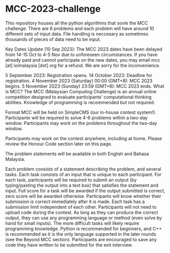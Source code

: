 # MCC-2023-challenge

This repository houses all the python algorithms that sovle the MCC challenge. There are 6 problems and each problem will have around 10 different sets of input data. File handling is neccesary as sometimes
thousands of pieces of data need to be input. 

Key Dates
Update (10 Sep 2023): The MCC 2023 dates have been delayed from 14-15 Oct to 4-5 Nov due to unforeseen circumstances. If you have already paid and cannot participate on the new dates, you may email mcc [at] ioimalaysia [dot] org for a refund. We are sorry for the inconvenience.

5 September 2023: Registration opens.
14 October 2023: Deadline for registration.
4 November 2023 (Saturday) 00:00 (GMT+8): MCC 2023 begins.
5 November 2023 (Sunday) 23:59 (GMT+8): MCC 2023 ends.
What is MCC?
The MCC (Malaysian Computing Challenge) is an annual online competition designed to evaluate participants’ computational thinking abilities. Knowledge of programming is recommended but not required.

Format
MCC will be held on SimpleCMS (our in-house contest system!). Participants will be required to solve 4-6 problems within a two-day window. Participants may work on the problems throughout the two-day window.

Participants may work on the contest anywhere, including at home. Please review the Honour Code section later on this page.

The problem statements will be available in both English and Bahasa Malaysia.

Each problem consists of a statement describing the problem, and several tasks.
Each task consists of an input that is unique to each participant.
For each task, participants will be required to submit an output (by typing/pasting the output into a text box) that satisfies the statement and input.
Full score for a task will be awarded if the output submitted is correct, zero score will be awarded otherwise. Participants will know whether their submission is correct immediately after it is made.
Each task has a submission limit independent of each other.
Participants will not need to upload code during the contest. As long as they can produce the correct output, they can use any programming language or method (even solve by hand for small inputs).
The more difficult tasks will likely require programming knowledge.
Python is recommended for beginners, and C++ is recommended as it is the only language supported in the later rounds (see the Beyond MCC section).
Participants are encouraged to save any code they have written to be submitted for the exit interview.
